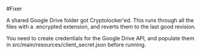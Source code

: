 #Fixer

A shared Google Drive folder got Cryptolocker'ed. This runs through all the files with a .encrypted extension, and reverts them to the last good revision.

You need to create credentials for the Google Drive API, and populate them in src/main/resources/client_secret.json before running.
